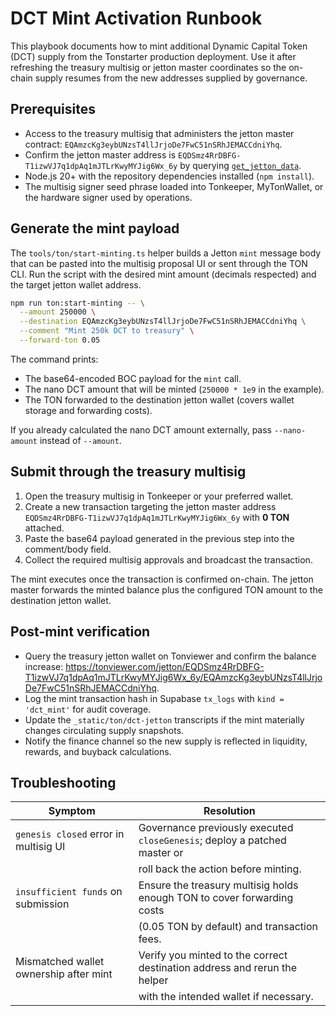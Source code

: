 # DCT Mint Activation Runbook

This playbook documents how to mint additional Dynamic Capital Token (DCT)
supply from the Tonstarter production deployment. Use it after refreshing the
treasury multisig or jetton master coordinates so the on-chain supply resumes
from the new addresses supplied by governance.

## Prerequisites

- Access to the treasury multisig that administers the jetton master contract:
  `EQAmzcKg3eybUNzsT4llJrjoDe7FwC51nSRhJEMACCdniYhq`.
- Confirm the jetton master address is
  `EQDSmz4RrDBFG-T1izwVJ7q1dpAq1mJTLrKwyMYJig6Wx_6y` by querying
  [`get_jetton_data`](https://tonviewer.com/EQDSmz4RrDBFG-T1izwVJ7q1dpAq1mJTLrKwyMYJig6Wx_6y).
- Node.js 20+ with the repository dependencies installed (`npm install`).
- The multisig signer seed phrase loaded into Tonkeeper, MyTonWallet, or the
  hardware signer used by operations.

## Generate the mint payload

The `tools/ton/start-minting.ts` helper builds a Jetton `mint` message body that
can be pasted into the multisig proposal UI or sent through the TON CLI. Run the
script with the desired mint amount (decimals respected) and the target jetton
wallet address.

```bash
npm run ton:start-minting -- \
  --amount 250000 \
  --destination EQAmzcKg3eybUNzsT4llJrjoDe7FwC51nSRhJEMACCdniYhq \
  --comment "Mint 250k DCT to treasury" \
  --forward-ton 0.05
```

The command prints:

- The base64-encoded BOC payload for the `mint` call.
- The nano DCT amount that will be minted (`250000 * 1e9` in the example).
- The TON forwarded to the destination jetton wallet (covers wallet storage and
  forwarding costs).

If you already calculated the nano DCT amount externally, pass `--nano-amount`
instead of `--amount`.

## Submit through the treasury multisig

1. Open the treasury multisig in Tonkeeper or your preferred wallet.
2. Create a new transaction targeting the jetton master address
   `EQDSmz4RrDBFG-T1izwVJ7q1dpAq1mJTLrKwyMYJig6Wx_6y` with **0 TON** attached.
3. Paste the base64 payload generated in the previous step into the comment/body
   field.
4. Collect the required multisig approvals and broadcast the transaction.

The mint executes once the transaction is confirmed on-chain. The jetton master
forwards the minted balance plus the configured TON amount to the destination
jetton wallet.

## Post-mint verification

- Query the treasury jetton wallet on Tonviewer and confirm the balance
  increase:
  <https://tonviewer.com/jetton/EQDSmz4RrDBFG-T1izwVJ7q1dpAq1mJTLrKwyMYJig6Wx_6y/EQAmzcKg3eybUNzsT4llJrjoDe7FwC51nSRhJEMACCdniYhq>.
- Log the mint transaction hash in Supabase `tx_logs` with `kind = 'dct_mint'`
  for audit coverage.
- Update the `_static/ton/dct-jetton` transcripts if the mint materially changes
  circulating supply snapshots.
- Notify the finance channel so the new supply is reflected in liquidity,
  rewards, and buyback calculations.

## Troubleshooting

| Symptom                                | Resolution                                                                |
| -------------------------------------- | ------------------------------------------------------------------------- |
| `genesis closed` error in multisig UI  | Governance previously executed `closeGenesis`; deploy a patched master or |
|                                        | roll back the action before minting.                                      |
| `insufficient funds` on submission     | Ensure the treasury multisig holds enough TON to cover forwarding costs   |
|                                        | (0.05 TON by default) and transaction fees.                               |
| Mismatched wallet ownership after mint | Verify you minted to the correct destination address and rerun the helper |
|                                        | with the intended wallet if necessary.                                    |

